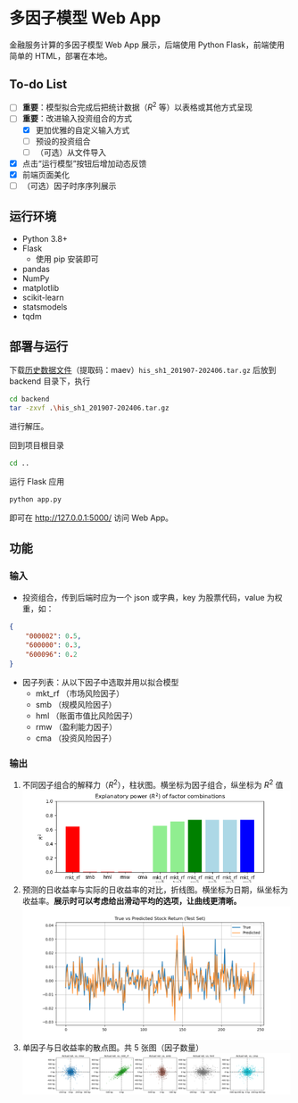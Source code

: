 # 多因子模型 Web App

金融服务计算的多因子模型 Web App 展示，后端使用 Python Flask，前端使用简单的 HTML，部署在本地。

## To-do List
- [ ] **重要**：模型拟合完成后把统计数据（$R^2$ 等）以表格或其他方式呈现
- [ ] **重要**：改进输入投资组合的方式
  - [x] 更加优雅的自定义输入方式
  - [ ] 预设的投资组合
  - [ ] （可选）从文件导入
- [x] 点击“运行模型”按钮后增加动态反馈
- [x] 前端页面美化
- [ ] （可选）因子时序序列展示

## 运行环境
- Python 3.8+
- Flask
   - 使用 pip 安装即可
- pandas
- NumPy
- matplotlib
- scikit-learn
- statsmodels
- tqdm

## 部署与运行
下载[历史数据文件](https://pan.sjtu.edu.cn/web/share/617e26ee98b15d7b3d56109819dcf5b0)（提取码：maev）`his_sh1_201907-202406.tar.gz` 后放到 backend 目录下，执行
```bash
cd backend
tar -zxvf .\his_sh1_201907-202406.tar.gz
```
进行解压。

回到项目根目录
```bash
cd ..
```

运行 Flask 应用
```bash
python app.py
```

即可在 http://127.0.0.1:5000/ 访问 Web App。

## 功能

### 输入
- 投资组合，传到后端时应为一个 json 或字典，key 为股票代码，value 为权重，如：
```json
{
    "000002": 0.5,
    "600000": 0.3,
    "600096": 0.2
}
```
- 因子列表：从以下因子中选取并用以拟合模型
    - mkt_rf （市场风险因子）
    - smb （规模风险因子）
    - hml （账面市值比风险因子）
    - rmw （盈利能力因子）
    - cma （投资风险因子）

### 输出
1. 不同因子组合的解释力（$R^2$），柱状图。横坐标为因子组合，纵坐标为 $R^2$ 值
![](imgs/1_bar.png)
2. 预测的日收益率与实际的日收益率的对比，折线图。横坐标为日期，纵坐标为收益率。**展示时可以考虑给出滑动平均的选项，让曲线更清晰。**
![](imgs/2_predictVStrue.png)
3. 单因子与日收益率的散点图。共 5 张图（因子数量）
![](imgs/3_scatter.png)

